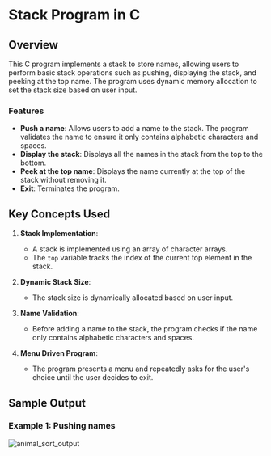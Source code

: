 # Stack Program in C

## Overview

This C program implements a stack to store names, allowing users to perform basic stack operations such as pushing, displaying the stack, and peeking at the top name. The program uses dynamic memory allocation to set the stack size based on user input.

### Features
- **Push a name**: Allows users to add a name to the stack. The program validates the name to ensure it only contains alphabetic characters and spaces.
- **Display the stack**: Displays all the names in the stack from the top to the bottom.
- **Peek at the top name**: Displays the name currently at the top of the stack without removing it.
- **Exit**: Terminates the program.

## Key Concepts Used

1. **Stack Implementation**:
    - A stack is implemented using an array of character arrays.
    - The `top` variable tracks the index of the current top element in the stack.

2. **Dynamic Stack Size**:
    - The stack size is dynamically allocated based on user input.

3. **Name Validation**:
    - Before adding a name to the stack, the program checks if the name only contains alphabetic characters and spaces.

4. **Menu Driven Program**:
    - The program presents a menu and repeatedly asks for the user's choice until the user decides to exit.

## Sample Output

### Example 1: Pushing names
![animal_sort_output](https://github.com/user-attachments/assets/26dda730-eba8-4ff9-a361-357b505e5fd1)


